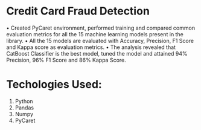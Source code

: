 # Credit Card Fraud Detection

• Created PyCaret environment, performed training and compared common evaluation metrics for all the 15 machine learning models present in the library.
• All the 15 models are evaluated with Accuracy, Precision, F1 Score and Kappa score as evaluation metrics.
• The analysis revealed that CatBoost Classifier is the best model, tuned the model and attained 94% Precision, 96% F1 Score and 86% Kappa Score.

# Techologies Used:
1. Python
2. Pandas
3. Numpy
4. PyCaret


